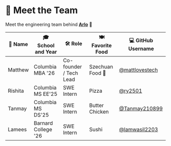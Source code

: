 # 👥 Meet the Team

Meet the engineering team behind **[Arlo](http://arlorent.com)** 🚀

| 👤 Name  | 🎓 School and Year | 🛠 Role               | 🍽️ Favorite Food | 💻 GitHub Username |
|---------|--------------------|-----------------------|------------------|--------------------|
| Matthew | Columbia MBA '26   | Co-founder / Tech Lead | Szechuan Food 🍜 | [@mattlovestech](https://github.com/mattlovestech) |
| Rishita | Columbia MS EE'25  | SWE Intern             | Pizza            | [@ry2501](https://github.com/ry2501)               |   
| Tanmay | Columbia MS DS'25  | SWE Intern              | Butter Chicken   | [@Tanmay210899](https://github.com/Tanmay210899)|
| Lamees | Barnard College '26 | SWE Intern             | Sushi            | [@lamwasil2203](https://github.com/lamwasil2203) |